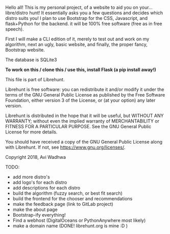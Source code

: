 Hello all! This is my personal project, of a website to aid you on your... libre/distro hunt!
It essentially asks you a few questions and decides which distro suits you! I plan to use Bootstrap for the CSS, Javascript, and flask+Python for the backend.  it will be 100% free software (free as in free speech).

First I will make a CLI edition of it, merely to test out and work on my algorithm, next an ugly, basic website, and finally, the proper fancy, Bootstrap website.

The database is SQLite3

**To work on this / clone this / use this, install Flask (a pip install away!)**

This file is part of Librehunt.

Librehunt is free software: you can redistribute it and/or modify
it under the terms of the GNU General Public License as published by
the Free Software Foundation, either version 3 of the License, or
(at your option) any later version.

Librehunt is distributed in the hope that it will be useful,
but WITHOUT ANY WARRANTY; without even the implied warranty of
MERCHANTABILITY or FITNESS FOR A PARTICULAR PURPOSE.  See the
GNU General Public License for more details.

You should have received a copy of the GNU General Public License
along with Librehunt.  If not, see <https://www.gnu.org/licenses/>.

Copyright 2018, Avi Wadhwa

TODO:
 - add more distro's
 - add logo's for each distro
 - add descriptions for each distro
 - build the algorithm (fuzzy search, or best fit search)
 - build the frontend for the chooser and recommendations
 - make the feedback page (link to GitLab project)
 - make the about page
 - Bootstrap-ify everything!
 - Find a webhost (DigitalOceans or PythonAnywhere most likely)
 - make a domain name (DONE! librehunt.org is mine :D )
